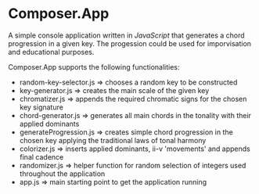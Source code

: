 # Composer.App

A simple console application written in *JavaScript* that generates a chord progression in a given key.
The progession could be used for imporvisation and educational purposes.

Composer.App supports the following functionalities:
- random-key-selector.js => chooses a random key to be constructed
- key-generator.js => creates the main scale of the given key
- chromatizer.js => appends the required chromatic signs for the chosen key signature
- chord-generator.js => generates all main chords in the tonality with their applied dominants
- generateProgression.js => creates simple chord progression in the chosen key applying the traditional laws of tonal harmony
- colorizer.js => inserts applied dominants, ii-v 'movements' and appends final cadence
- randomizer.js => helper function for random selection of integers used throughout the application
- app.js => main starting point to get the application running
